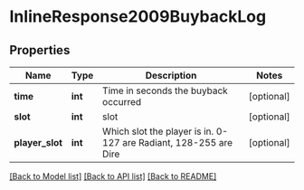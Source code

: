 # InlineResponse2009BuybackLog

## Properties
Name | Type | Description | Notes
------------ | ------------- | ------------- | -------------
**time** | **int** | Time in seconds the buyback occurred | [optional] 
**slot** | **int** | slot | [optional] 
**player_slot** | **int** | Which slot the player is in. 0-127 are Radiant, 128-255 are Dire | [optional] 

[[Back to Model list]](../README.md#documentation-for-models) [[Back to API list]](../README.md#documentation-for-api-endpoints) [[Back to README]](../README.md)



